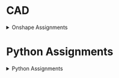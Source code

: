 # CAD
<details>
  <summary>Onshape Assignments</summary>
<details>
<summary>CASTER</summary>
<details>
<summary>Part 1 - Base</summary>

  <p align="center">
  <img width="300" src="https://github.com/JordanHiggins777/Onshape/blob/main/Base.jpg">
</p>
</details>
  <details>
<summary>Part 2 - Mount</summary>
      <p align="center">
  <img width="300" src="https://github.com/JordanHiggins777/Onshape/blob/main/Mount.jpg">
</p>
</details>
  <details>
<summary>Part 3 - Fork</summary>

          
  <img width="300" src="https://github.com/JordanHiggins777/Onshape/blob/main/Fork.jpg">
</p>
</details>
  <details>
<summary>Part 4 - Tire</summary>
          <p align="center">
  <img width="300" src="https://github.com/JordanHiggins777/Onshape/blob/main/Wheel.jpg">
</p>
</details>
  <details>
<summary>Part 5 - Wheel</summary>
          <p align="center">
  <img width="300" src="https://github.com/JordanHiggins777/Onshape/blob/main/Wheel2.jpg">
</p>
</details>
    <details>
<summary>Parts 6-9 Axle, Collar, Bearings</summary>
          <p align="center">
  <img width="300" src="https://github.com/JordanHiggins777/Onshape/blob/main/Axle.jpg">
</p>         
      <p align="center">
  <img width="200" src="https://github.com/JordanHiggins777/Onshape/blob/main/Bearing.jpg">
</p>
</details>
    <details>
<summary>Sub-Assembly</summary>
          <p align="center">
  <img width="300" src="https://github.com/JordanHiggins777/Onshape/blob/main/Sub_Assem.jpg">
</p>
</details>
   <details>
<summary>Final Caster Assembly</summary>
          <p align="center">
  <img width="300" src="https://github.com/JordanHiggins777/Onshape/blob/main/Final_Assem.jpg">
</p>
</details>
</details>
   <details>
<summary>Onshape Challenge</summary>
This is a dropdown with text!
</details>
   <details>
<summary>Dorothy's Dowel Pins</summary>
          <p align="center">
  <img width="300" src="https://github.com/JordanHiggins777/Onshape/blob/main/Frame.jpg">
</p>
</details>
</p>
</details>


# Python Assignments
<details>
<summary>Python Assignments</summary>
<details>
<summary>Hello PI</summary>

## Objective: 
Power up my Rasperry PI then wrtie a program that spits out "Hello World!" 10 times.
## Prossess:
Given this was the first assignment of the year, the actual prossess of writing the code and powering on my Pi were very simple given Dr.Sheilds had given a step by step tutorial(LINK: https://youtu.be/FFUm7omFLUE) on how to do the assignment. Just follow this step by step and youll be done assuming no technecal errors.
## Code Explanation: 
All this assignment is, is 2 lines of code
```
for i in range(0,10):          ## this sets the amount of times the loop runs for in this case it's 10 times.
	print("Hello, World!")      ##this prints any statment in the quotations.
```
## Problems and Solutions:
#### Problem 1: 
Your PI does not turn on
#### Solution 1:
Turn it off and on again. If that does not work you may have a fualty pi especially if your PI starts to heat up.
#### Problem 2:
The 2 lines of code simply do not work
#### Solution 2:
Check to make sure its a ".py" file, check that your pi led is on, and check for any misspellings in the code.
## Diagram/Picture:

  <p align="center">
  <img width="300" src= "https://github.com/JordanHiggins777/Engineering_4_NoteBook/blob/main/hello.png">
	
## Reflection: 
While this assignment is by far the simplest it may have taken the most time out of any. With the transition to at home engineering and the fact Ive never used a raspberry PI didnt help. 
## Resources:
Dr.Sheilds Step by Step https://youtu.be/FFUm7omFLUE

</p>
</details>
  <details>
<summary>Get the Pi online</summary>
            
## Objective: 
Make a Engineering 4 notebook in GitHub.
## Prossess:
This was another assignment that was provided a youtube video as a resorce(LINK:https://www.youtube.com/watch?v=9IpcrxeftwE&feature=emb_title).Getting the PI online was a bit difficult for me personaly because of my pi disintegrating the SD cards it came in contact with, thus I had to get a new PI in person, and that was a prossess in itself because this is 2020 and getting sheadules to match up is a nightmare. Regardless I eventually got the new PI online and a engineering 4 notebook up. The hardest part of the actual assignment was this one glitch where it didnt reconize my account, I just shoutdown the pi and tried again. My guess is this just came down to a typo error. Other then that I had no problems.
## Code Explanation:
N/A whoops no code.
## Problems and Solutions:
#### Problem 1:
My pi is getting hot and the green light wont turn on
#### Solution 1: 
Get a new PI

#### Problem 2:
The .conf command does not reconize your account
#### Solution 2: 
Restart from the begining it might be a typing error(It was for me)

## Reflection:
Given you are reading this I did eventually get this assignment done. This was a easy assignment that wouldve taken ~ one day to complete in different senario, hopefully in the near future 2020 quarantine will be over.    
## Resources: 
The step by step https://www.youtube.com/watch?v=9IpcrxeftwE&feature=emb_title

</p>
</details>
  <details>
<summary>Python Assignment 0: Hello Python/Dice Roller  </summary>
            
## Objective:
write code that functions as a six sided die.
## Prossess:
First things first, google "python dice roller" youll find various snipbits of code that work but you might have to make some changes for sake of simplicity. 
## Code Explanation:
```
import random
```
this allows for randomness to exist when we use it for the dice roller
```

question = input('Would you like to roll the dice [y/n]?\n')
```
Input is a piece of code that asks for a user input. The way I like to think about it is "Input" replaces what would be a "Print". For example if one replaced Input with print the code would be - print('Would you like to roll the dice [y/n]?\n') -  all this would do is spit out the statment in quotations. Input asks for a users INPUT or just to type something following the statment. When you call input something in this case "question" you can then call upon it later.
```
while question != 'n':
    if question == 'y': #questions are prints requireing a input after 
        die = random.randint(1, 6) #sets range from 1-6
        print(die)  #print a number 1-6
        question = input('Would you like to roll the dice [y/n]?\n')
    else:
        print('Invalid response. Please type "y" or "n".') #prints a statement
        question = input('Would you like to roll the dice [y/n]?\n')        

print('Good-bye!')
```
The rest of the code involves making a while loop then setting a variable equal to a number from 1-6 then just asking for the user to type y or n to continue spitting out numbers.
## Diagram:
  <p align="center">
  <img width="300" src= "https://github.com/JordanHiggins777/Engineering_4_NoteBook/blob/main/dice.png">
## Reflection:
This was the first coding assignment of the year,in that you code a simple dice roller. This assignment will introduce to you basic inputs, and randomizers. Looking back this assignment wasnt too hard and its a good way to dip your toes into coding at the begining of the year.
## Resources:
https://www.pythonforbeginners.com/code-snippets-source-code/game-rolling-the-dice

</p>
</details>
<details>
<summary>Python Assignment 1: Calculator  </summary>
              
## Objective: 
Program a basic calculator that calculates, sum, difference, quotient, and modulo of two numbers.
## Prossess: 
Just like dice, calculators are very common and thus code for calculators are also very common. A quick google search will give you all the resorces you need its pretty surface level. 
## Code Explanation:
```
def doMath(a,b):
	print("Sum:", a+b)
	print("Difference:", a-b)
	print("Product", a*b)
	print("Quotient", round(a/b, 2))
	print("Modulo", a%b)
```
This is a function that runs a and b through all these expressions then prints out the result.
```
number_1 = float(input("Enter the first number:"))
number_2 = float(input("Enter the second number"))


(doMath(number_1,number_2))
```
The remaining code sets a and b as terms in this case I just used number 1 and 2. Then just print the numbers and there you have your calculator.

## Problems and Solutions:
Problem 1: My code is far too long

Solution 1: Make sure you make a function that any 2 terms could run through not hardcode.

## Diagram:

## Reflection: 
This was a simple fun assignment by this point code is finally getting into my system as a skill.

</p>
</details>
  <details>
<summary>Python Assignment 2: Quadratic Solver  </summary>
 
## Objective: 
Write code that solves basic algebraic quadratic equation
## Prossess:
This assignment started out with a simmilar prosses to the calculator, where I have a fuction that uses the variables I put in as a user. I imagined the code as the calculator code, but rather than a/b it would be the quadratic equation.
## Code Explanation:
## Problems and Solutions:
## Diagram:
  <p align="center">
  <img width="300" src= "https://github.com/JordanHiggins777/Engineering_4_NoteBook/blob/main/quad.png">
## Reflection:
</p>
</details>
  <details>
<summary>Python Assignment 3: Strings and Loops- Vertical Sentence  </summary>
            
## Objective:
Write code that turns a horizontial sentence into a vertical one.
## Prossess:
## Code Explanation:
## Problems and Solutions:
## Diagram:
  <p align="center">
  <img width="300" src= "https://github.com/JordanHiggins777/Engineering_4_NoteBook/blob/main/strandloops.png">
## Reflection: 
</p>
</details>
  <details>
<summary>Python Pseudo Project: Hangman Game   </summary>
            
# WIP
</p>
</details>
  <details>
<summary>GPIO Pins:Bash  </summary>
            
## Objective:
## Prossess:
## Code Explanation:
## Problems and Solutions:
## Diagram:
## Reflection: 
</p>
</details>
  <details>
<summary>GPIO Pins:Python   </summary>
            
## Objective:
## Prossess:
## Code Explanation:
## Problems and Solutions:
## Diagram:
## Reflection: 
</p>
</details>
  <details>
<summary>GPIO Pins:SSH </summary>
            
## Objective:
## Prossess:
## Code Explanation:
## Problems and Solutions:
## Diagram:
## Reflection: 
</p>
</details>
  <details>
<summary>GPIO Pins - I2C</summary>
            
## Objective:
## Prossess:
## Code Explanation:
## Problems and Solutions:
## Diagram:
## Reflection: 
</p>
</details>
  <details>
<summary>Difficulty Chart  </summary>

| Assignments        | Difficulty rating out of 10 | How you should budget time  |
| ------------- |:-------------:| -----:|
| Hello PI    | 1 | ~2 Days |
| Get the Pi online   | 3      |  ~ 1 week |
| Python Assignment 0: Hello Python/Dice Roller | 4    |  ~1 week   |
| Python Assignment 1: Calculator | 4      |    ~2 days |
| Python Assignment 2: Quadratic Solver | 5      |   ~ 3 days|
| Python Assignment 3: Strings and Loops- Vertical Sentence | 6      |    ~ 1 week |
| Python Pseudo Project: Hangman Game | 10    |  ~1.5 Weeks   |
| GPIO Pins:Bash |  3     |    ~1 day |
|  GPIO Pins:Python    | 5      |   ~ 1.5 days |
| Assignment 7 Hello VS code |  2     |    ~1 day |
| Assignment 8 Fancy LED     | 6      |   ~1 week |
| Assignment 7 Hello VS code |  2     |    ~1 day |
| Assignment 8 Fancy LED     | 6      |   ~1 week |
</p>
</details>

</p>
</details>
